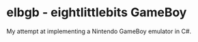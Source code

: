 elbgb - eightlittlebits GameBoy
===============================

My attempt at implementing a Nintendo GameBoy emulator in C#.